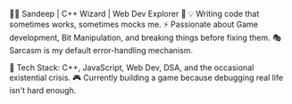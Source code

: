 👩‍💻 Sandeep | C++ Wizard | Web Dev Explorer 🚀
💡 Writing code that sometimes works, sometimes mocks me.
⚡ Passionate about Game development, Bit Manipulation, and breaking things before fixing them.
🎭 Sarcasm is my default error-handling mechanism.

📌 Tech Stack: C++, JavaScript, Web Dev, DSA, and the occasional existential crisis.
🎮 Currently building a game because debugging real life isn't hard enough.
<!---
StArKo8/StArKo8 is a ✨ special ✨ repository because its `README.md` (this file) appears on your GitHub profile.
You can click the Preview link to take a look at your changes.
--->

